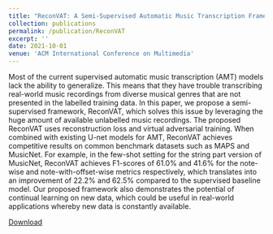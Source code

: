 ```yaml
---
title: "ReconVAT: A Semi-Supervised Automatic Music Transcription Framework for Low-Resource Real-World Data"
collection: publications
permalink: /publication/ReconVAT
excerpt: ''
date: 2021-10-01
venue: 'ACM International Conference on Multimedia'
---
```

Most of the current supervised automatic music transcription (AMT) models lack the ability to generalize. This means that they have trouble transcribing real-world music recordings from diverse musical genres that are not presented in the labelled training data. In this paper, we propose a semi-supervised framework, ReconVAT, which solves this issue by leveraging the huge amount of available unlabelled music recordings. The proposed ReconVAT uses reconstruction loss and virtual adversarial training. When combined with existing U-net models for AMT, ReconVAT achieves competitive results on common benchmark datasets such as MAPS and MusicNet. For example, in the few-shot setting for the string part version of MusicNet, ReconVAT achieves F1-scores of 61.0% and 41.6% for the note-wise and note-with-offset-wise metrics respectively, which translates into an improvement of 22.2% and 62.5% compared to the supervised baseline model. Our proposed framework also demonstrates the potential of continual learning on new data, which could be useful in real-world applications whereby new data is constantly available.

[Download](https://dl.acm.org/doi/abs/10.1145/3474085.3475405)